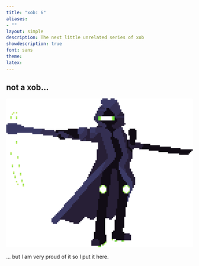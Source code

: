 ```yaml
---
title: "xob: 6"
aliases:
- ""
layout: simple
description: The next little unrelated series of xob
showdescription: true
font: sans
theme: 
latex: 
---
```


## not a xob...

![](../assets/newdeathfinal.png)

... but I am very proud of it so I put it here.

